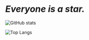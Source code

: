 # *Everyone is a star.*

![GitHub stats](https://github-readme-stats.vercel.app/api?username=TNTksals&show_icons=true&theme=tokyonight,&hide_border=true)

![Top Langs](https://github-readme-stats.vercel.app/api/top-langs/?username=TNTksals&layout=compact&theme=tokyonight,&hide_border=true)
